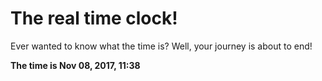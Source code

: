 # The real time clock!

Ever wanted to know what the time is? Well, your journey is about to end!

**The time is Nov 08, 2017, 11:38**
